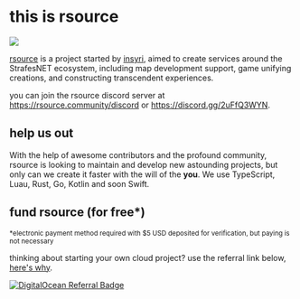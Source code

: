# this is rsource
![](https://media.discordapp.net/attachments/768093841793351723/945467062208331806/rsource_banner.png)

[rsource](https://rsource.community/) is a project started by [insyri](https://github.com/insyri), aimed to create services around the StrafesNET ecosystem, including map development support, game unifying creations, and constructing transcendent experiences.

you can join the rsource discord server at https://rsource.community/discord or https://discord.gg/2uFfQ3WYN.

## help us out
With the help of awesome contributors and the profound community, rsource is looking to maintain and develop new astounding projects, but only can we create it faster with the will of the **you**. We use TypeScript, Luau, Rust, Go, Kotlin and soon Swift.

## fund rsource (for free*)
<sub>*electronic payment method required with $5 USD deposited for verification, but paying is not necessary</sub>

thinking about starting your own cloud project? use the referral link below, [here's why](https://docs.digitalocean.com/products/accounts/referrals/).

[![DigitalOcean Referral Badge](https://web-platforms.sfo2.cdn.digitaloceanspaces.com/WWW/Badge%201.svg)](https://www.digitalocean.com/?refcode=02e293f3a59e&utm_campaign=Referral_Invite&utm_medium=Referral_Program&utm_source=badge)

